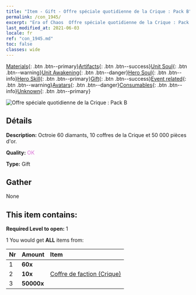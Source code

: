```yaml
---
title: "Item - Gift - Offre spéciale quotidienne de la Crique : Pack B"
permalink: /con_1945/
excerpt: "Era of Chaos  Offre spéciale quotidienne de la Crique : Pack B"
last_modified_at: 2021-06-03
locale: fr
ref: "con_1945.md"
toc: false
classes: wide
---
```

 [Materials](/ItemsFR/){: .btn .btn--primary}[Artifacts](/ItemsFR/Artifacts/){: .btn .btn--success}[Unit Soul](/ItemsFR/UnitSoul/){: .btn .btn--warning}[Unit Awakening](/ItemsFR/UnitAwakening/){: .btn .btn--danger}[Hero Soul](/ItemsFR/HeroSoul/){: .btn .btn--info}[Hero Skill](/ItemsFR/HeroSkill/){: .btn .btn--primary}[Gift](/ItemsFR/Gift/){: .btn .btn--success}[Event related](/ItemsFR/Events/){: .btn .btn--warning}[Avatars](/ItemsFR/Avatars/){: .btn .btn--danger}[Consumables](/ItemsFR/Consumables/){: .btn .btn--info}[Unknown](/ItemsFR/Unknown/){: .btn .btn--primary}

 ![Offre spéciale quotidienne de la Crique : Pack B](/images/t/i_907220.png)

## Détails
 **Description:** Octroie 60 diamants, 10 coffres de la Crique et 50 000 pièces d'or.

 **Quality:** <span style="color: #DA70D6">OK</span>

 **Type:** Gift

## Gather

  None

## This item contains:

 **Required Level to open:** 1

 1 You would get **ALL** items  from:

  | Nr | Amount |     Item    |
  |:---|:-------|:------------|
  | 1 |  **60x** | <i class="fas fa-gem"/> |  | 
  | 2 |  **10x** | [Coffre de faction (Crique)](/ItemsFR/con_1278/) |  | 
  | 3 |  **50000x** | <i class="fas fa-coins"/> |  | 

